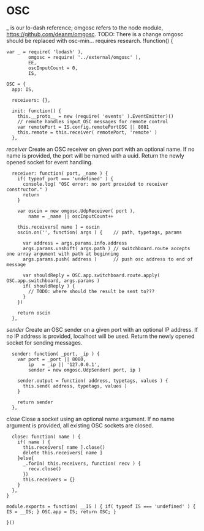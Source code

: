 OSC
===
_ is our lo-dash reference; omgosc refers to the node module, https://github.com/deanm/omgosc.
TODO: There is a change omgosc should be replaced with osc-min... requires research.
    !function() {
      
    var _ = require( 'lodash' ), 
            omgosc = require( '../external/omgosc' ),
            EE,
            oscInputCount = 0,
            IS,
		
    OSC = {
      app: IS,
      
      receivers: {},
      
      init: function() {
        this.__proto__ = new (require( 'events' ).EventEmitter)()
        // remote handles input OSC messages for remote control
        var remotePort = IS.config.remotePortOSC || 8081
        this.remote = this.receiver( remotePort, 'remote' )
      },
      
*receiver* Create an OSC receiver on given port with an optional name. If no name is provided, the port
will be named with a uuid. Return the newly opened socket for event handling.
      
      receiver: function( port, _name ) {
        if( typeof port === 'undefined' ) {
          console.log( "OSC error: no port provided to receiver constructor." )
          return
        }
        
        var oscin = new omgosc.UdpReceiver( port ),
            name = _name || oscInputCount++
        
        this.receivers[ name ] = oscin
        oscin.on('', function( args ) {    // path, typetags, params 

          var address = args.params.info.address
          args.params.unshift( args.path ) // switchboard.route accepts one array argument with path at beginning
          args.params.push( address )      // push osc address to end of message
          
          var shouldReply = OSC.app.switchboard.route.apply( OSC.app.switchboard, args.params )
          if( shouldReply ) {
            // TODO: where should the result be sent to???
          }
        })
        
        return oscin
      },

*sender* Create an OSC sender on a given port with an optional IP address. If no IP address is provided, localhost
will be used. Return the newly opened socket for sending messages.

      sender: function( _port, _ip ) {
        var port = _port || 8080,
            ip   = _ip || '127.0.0.1',
            sender = new omgosc.UdpSender( port, ip )
        
        sender.output = function( address, typetags, values ) {
          this.send( address, typetags, values )
        }
        
        return sender
      },

*close* Close a socket using an optional name argument. If no name argument is provided, all
existing OSC sockets are closed.
      
      close: function( name ) {
        if( name ) {
          this.receivers[ name ].close()
          delete this.receivers[ name ]
        }else{
          _.forIn( this.receivers, function( recv ) {
            recv.close()
          })
          this.receivers = {}
        }
      },
    }
    
    module.exports = function( __IS ) { if( typeof IS === 'undefined' ) { IS = __IS; } OSC.app = IS; return OSC; }
    
    }()